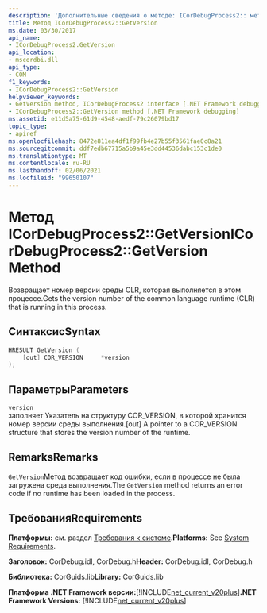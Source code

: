 ```yaml
---
description: 'Дополнительные сведения о методе: ICorDebugProcess2:: метода Version'
title: Метод ICorDebugProcess2::GetVersion
ms.date: 03/30/2017
api_name:
- ICorDebugProcess2.GetVersion
api_location:
- mscordbi.dll
api_type:
- COM
f1_keywords:
- ICorDebugProcess2::GetVersion
helpviewer_keywords:
- GetVersion method, ICorDebugProcess2 interface [.NET Framework debugging]
- ICorDebugProcess2::GetVersion method [.NET Framework debugging]
ms.assetid: e11d5a75-61d9-4548-aedf-79c26079bd17
topic_type:
- apiref
ms.openlocfilehash: 8472e811ea4df1f99fb4e27b55f3561fae0c8a21
ms.sourcegitcommit: ddf7edb67715a5b9a45e3dd44536dabc153c1de0
ms.translationtype: MT
ms.contentlocale: ru-RU
ms.lasthandoff: 02/06/2021
ms.locfileid: "99650107"
---
```

# <a name="icordebugprocess2getversion-method"></a><span data-ttu-id="abffe-103">Метод ICorDebugProcess2::GetVersion</span><span class="sxs-lookup"><span data-stu-id="abffe-103">ICorDebugProcess2::GetVersion Method</span></span>

<span data-ttu-id="abffe-104">Возвращает номер версии среды CLR, которая выполняется в этом процессе.</span><span class="sxs-lookup"><span data-stu-id="abffe-104">Gets the version number of the common language runtime (CLR) that is running in this process.</span></span>

## <a name="syntax"></a><span data-ttu-id="abffe-105">Синтаксис</span><span class="sxs-lookup"><span data-stu-id="abffe-105">Syntax</span></span>

```cpp
HRESULT GetVersion (
    [out] COR_VERSION     *version
);
```

## <a name="parameters"></a><span data-ttu-id="abffe-106">Параметры</span><span class="sxs-lookup"><span data-stu-id="abffe-106">Parameters</span></span>

`version`\
<span data-ttu-id="abffe-107">заполняет Указатель на структуру COR_VERSION, в которой хранится номер версии среды выполнения.</span><span class="sxs-lookup"><span data-stu-id="abffe-107">[out] A pointer to a COR_VERSION structure that stores the version number of the runtime.</span></span>

## <a name="remarks"></a><span data-ttu-id="abffe-108">Remarks</span><span class="sxs-lookup"><span data-stu-id="abffe-108">Remarks</span></span>

<span data-ttu-id="abffe-109">`GetVersion`Метод возвращает код ошибки, если в процессе не была загружена среда выполнения.</span><span class="sxs-lookup"><span data-stu-id="abffe-109">The `GetVersion` method returns an error code if no runtime has been loaded in the process.</span></span>

## <a name="requirements"></a><span data-ttu-id="abffe-110">Требования</span><span class="sxs-lookup"><span data-stu-id="abffe-110">Requirements</span></span>

<span data-ttu-id="abffe-111">**Платформы:** см. раздел [Требования к системе](../../get-started/system-requirements.md).</span><span class="sxs-lookup"><span data-stu-id="abffe-111">**Platforms:** See [System Requirements](../../get-started/system-requirements.md).</span></span>

<span data-ttu-id="abffe-112">**Заголовок:** CorDebug.idl, CorDebug.h</span><span class="sxs-lookup"><span data-stu-id="abffe-112">**Header:** CorDebug.idl, CorDebug.h</span></span>

<span data-ttu-id="abffe-113">**Библиотека:** CorGuids.lib</span><span class="sxs-lookup"><span data-stu-id="abffe-113">**Library:** CorGuids.lib</span></span>

<span data-ttu-id="abffe-114">**Платформа .NET Framework версии:**[!INCLUDE[net_current_v20plus](../../../../includes/net-current-v20plus-md.md)]</span><span class="sxs-lookup"><span data-stu-id="abffe-114">**.NET Framework Versions:** [!INCLUDE[net_current_v20plus](../../../../includes/net-current-v20plus-md.md)]</span></span>
